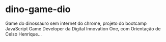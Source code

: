 # dino-game-dio
Game do dinossauro sem internet do chrome, projeto do bootcamp  JavaScript Game Developer da Digital Innovation One, com Orientação de Celso Henrique...
